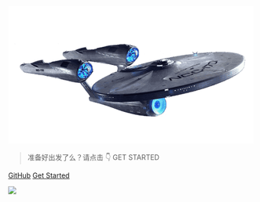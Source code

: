 <div class="NCC-logo">
  <div class="logo"></div>
</div>

![logo](assets/images/NCC-1701_500x281_16kb.png)

> 准备好出发了么？请点击 👇 GET STARTED 

<div class="buttons">
  <a href="https://github.com/cwhuasmile/cwhuasmile.github.io/" target="_blank"><span>GitHub</span></a>
  <a href="#/README"><span>Get Started</span></a>
</div>

![](../assets/images/star.jpg)


